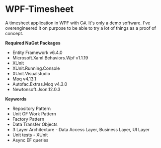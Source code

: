 # WPF-Timesheet
A timesheet application in WPF with C#. It's only a demo software. I've overengineered it on purpose to be able to try a lot of things as a proof of concept. 

**Required NuGet Packages**
- Entity Framework v6.4.0
- Microsoft.Xaml.Behaviors.Wpf v1.1.19
- XUnit
- XUnit.Running.Console
- XUnit.Visualstudio
- Moq v4.13.1
- Autofac.Extras.Moq v4.3.0
- Newtonsoft.Json.12.0.3

**Keywords**
- Repository Pattern
- Unit OF Work Pattern
- Factory Pattern
- Data Transfer Objects
- 3 Layer Architecture - Data Access Layer, Business Layer, UI Layer
- Unit tests - XUnit
- Async EF queries 


